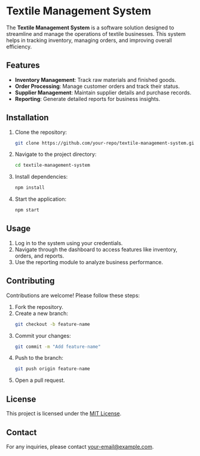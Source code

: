 # Textile Management System

The **Textile Management System** is a software solution designed to streamline and manage the operations of textile businesses. This system helps in tracking inventory, managing orders, and improving overall efficiency.

## Features

- **Inventory Management**: Track raw materials and finished goods.
- **Order Processing**: Manage customer orders and track their status.
- **Supplier Management**: Maintain supplier details and purchase records.
- **Reporting**: Generate detailed reports for business insights.

## Installation

1. Clone the repository:
    ```bash
    git clone https://github.com/your-repo/textile-management-system.git
    ```
2. Navigate to the project directory:
    ```bash
    cd textile-management-system
    ```
3. Install dependencies:
    ```bash
    npm install
    ```
4. Start the application:
    ```bash
    npm start
    ```

## Usage

1. Log in to the system using your credentials.
2. Navigate through the dashboard to access features like inventory, orders, and reports.
3. Use the reporting module to analyze business performance.

## Contributing

Contributions are welcome! Please follow these steps:

1. Fork the repository.
2. Create a new branch:
    ```bash
    git checkout -b feature-name
    ```
3. Commit your changes:
    ```bash
    git commit -m "Add feature-name"
    ```
4. Push to the branch:
    ```bash
    git push origin feature-name
    ```
5. Open a pull request.

## License

This project is licensed under the [MIT License](LICENSE).

## Contact

For any inquiries, please contact [your-email@example.com](mailto:your-email@example.com).